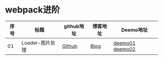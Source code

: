 # webpack进阶


序号|  标题 | github地址 | 博客地址 | Deemo地址|
--- |---    |---         |  ---    |---   |
  01 |Loader-图片处理 | [Github](https://github.com/lailailee/webpack4.0-advanced-deemo/blob/master/book/01.Loader-%E5%9B%BE%E7%89%87%E5%A4%84%E7%90%86.md) | [Blog](https://blog.lailailee.com/2019/10/11/2019-10-11-webpack-webpack%E8%BF%9B%E9%98%B6(%E4%B8%80)-Loader-%E5%9B%BE%E7%89%87%E5%A4%84%E7%90%86/#3-gt-gt-gt-url-loader-Loads-files-as-base64-encoded-URL) |[deemo01](https://github.com/lailailee/webpack4.0-advanced-deemo/tree/master/deemo01-complex-img-onlyjpg) [deemo02](https://github.com/lailailee/webpack4.0-advanced-deemo/tree/master/deemo02-complex-img-more)






